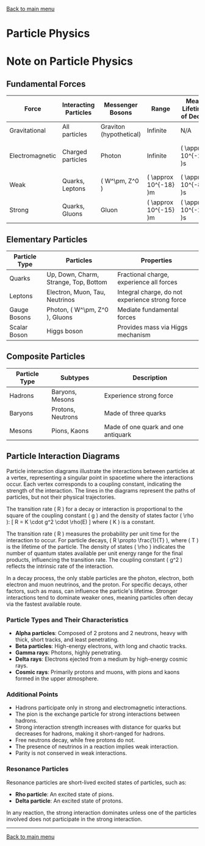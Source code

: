 <head>
    <script src="https://polyfill.io/v3/polyfill.min.js?features=es6"></script>
    <script id="MathJax-script" async src="https://cdn.jsdelivr.net/npm/mathjax@3/es5/tex-mml-chtml.js"></script>
</head>

[Back to main menu](https://uv-1999.github.io/notes/philosophy)

# Particle Physics

# Note on Particle Physics

## Fundamental Forces

| Force          | Interacting Particles       | Messenger Bosons         | Range       | Mean Lifetime of Decay | Symmetries                             |
|----------------|-----------------------------|--------------------------|-------------|------------------------|----------------------------------------|
| Gravitational  | All particles               | Graviton (hypothetical)  | Infinite    | N/A                    | General covariance                     |
| Electromagnetic| Charged particles           | Photon                   | Infinite    | \( \approx 10^{-21} \)s| Gauge invariance, Charge conjugation   |
| Weak           | Quarks, Leptons             | \( W^\pm, Z^0 \)         | \( \approx 10^{-18} \)m | \( \approx 10^{-8} \)s  | Parity violation, CP violation        |
| Strong         | Quarks, Gluons              | Gluon                    | \( \approx 10^{-15} \)m | \( \approx 10^{-23} \)s | Color charge invariance               |

## Elementary Particles

| Particle Type | Particles                             | Properties                              |
|---------------|---------------------------------------|-----------------------------------------|
| Quarks        | Up, Down, Charm, Strange, Top, Bottom | Fractional charge, experience all forces|
| Leptons       | Electron, Muon, Tau, Neutrinos        | Integral charge, do not experience strong force|
| Gauge Bosons  | Photon, \( W^\pm, Z^0 \), Gluons      | Mediate fundamental forces              |
| Scalar Boson  | Higgs boson                           | Provides mass via Higgs mechanism       |

## Composite Particles

| Particle Type | Subtypes           | Description                              |
|---------------|--------------------|------------------------------------------|
| Hadrons       | Baryons, Mesons    | Experience strong force                  |
| Baryons       | Protons, Neutrons  | Made of three quarks                     |
| Mesons        | Pions, Kaons       | Made of one quark and one antiquark      |

## Particle Interaction Diagrams

Particle interaction diagrams illustrate the interactions between particles at a vertex, representing a singular point in spacetime where the interactions occur. Each vertex corresponds to a coupling constant, indicating the strength of the interaction. The lines in the diagrams represent the paths of particles, but not their physical trajectories.

The transition rate \( R \) for a decay or interaction is proportional to the square of the coupling constant \( g \) and the density of states factor \( \rho \):
\[ R = K \cdot g^2 \cdot \rho(E) \]
where \( K \) is a constant.

The transition rate \( R \) measures the probability per unit time for the interaction to occur. For particle decays, \( R \propto \frac{1}{T} \), where \( T \) is the lifetime of the particle. The density of states \( \rho \) indicates the number of quantum states available per unit energy range for the final products, influencing the transition rate. The coupling constant \( g^2 \) reflects the intrinsic rate of the interaction.

In a decay process, the only stable particles are the photon, electron, both electron and muon neutrinos, and the proton. For specific decays, other factors, such as mass, can influence the particle's lifetime. Stronger interactions tend to dominate weaker ones, meaning particles often decay via the fastest available route.

### Particle Types and Their Characteristics

- **Alpha particles**: Composed of 2 protons and 2 neutrons, heavy with thick, short tracks, and least penetrating.
- **Beta particles**: High-energy electrons, with long and chaotic tracks.
- **Gamma rays**: Photons, highly penetrating.
- **Delta rays**: Electrons ejected from a medium by high-energy cosmic rays.
- **Cosmic rays**: Primarily protons and muons, with pions and kaons formed in the upper atmosphere.

### Additional Points

- Hadrons participate only in strong and electromagnetic interactions.
- The pion is the exchange particle for strong interactions between hadrons.
- Strong interaction strength increases with distance for quarks but decreases for hadrons, making it short-ranged for hadrons.
- Free neutrons decay, while free protons do not.
- The presence of neutrinos in a reaction implies weak interaction.
- Parity is not conserved in weak interactions.

### Resonance Particles

Resonance particles are short-lived excited states of particles, such as:
- **Rho particle**: An excited state of pions.
- **Delta particle**: An excited state of protons.

In any reaction, the strong interaction dominates unless one of the particles involved does not participate in the strong interaction.

***

[Back to main menu](https://uv-1999.github.io/notes/philosophy)
